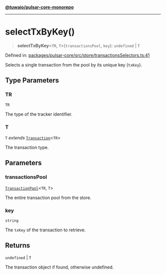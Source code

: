 [**@tuwaio/pulsar-core-monorepo**](../../../README.md)

***

# selectTxByKey()

> **selectTxByKey**\<`TR`, `T`\>(`transactionsPool`, `key`): `undefined` \| `T`

Defined in: [packages/pulsar-core/src/store/transactionsSelectors.ts:41](https://github.com/TuwaIO/pulsar-core/blob/6e853cdf24205aa65c8aaa854fb54ff9fbe3d2ad/packages/pulsar-core/src/store/transactionsSelectors.ts#L41)

Selects a single transaction from the pool by its unique key (`txKey`).

## Type Parameters

### TR

`TR`

The type of the tracker identifier.

### T

`T` *extends* [`Transaction`](../type-aliases/Transaction.md)\<`TR`\>

The transaction type.

## Parameters

### transactionsPool

[`TransactionPool`](../type-aliases/TransactionPool.md)\<`TR`, `T`\>

The entire transaction pool from the store.

### key

`string`

The `txKey` of the transaction to retrieve.

## Returns

`undefined` \| `T`

The transaction object if found, otherwise undefined.
